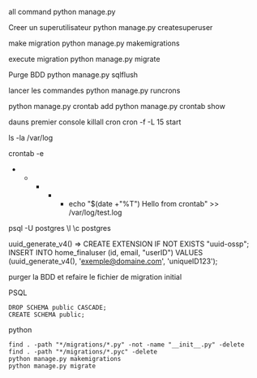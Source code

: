 all command 
python manage.py


Creer un superutilisateur
python manage.py createsuperuser

make migration 
python manage.py makemigrations

execute migration
python manage.py migrate

Purge BDD
python manage.py sqlflush


lancer les commandes 
python manage.py runcrons

python manage.py crontab add
python manage.py crontab show


dauns premier console 
killall cron
cron -f -L 15 start


ls -la /var/log

crontab -e
* * * * * echo "$(date +"%T") Hello from crontab" >> /var/log/test.log


psql -U postgres
\l 
\c postgres



uuid_generate_v4() => CREATE EXTENSION IF NOT EXISTS "uuid-ossp";
INSERT INTO home_finaluser (id,  email, "userID")
VALUES (uuid_generate_v4(), 'exemple@domaine.com', 'uniqueID123');


purger la BDD et refaire le fichier de migration initial

PSQL 
```
DROP SCHEMA public CASCADE;
CREATE SCHEMA public;
```

python 
```
find . -path "*/migrations/*.py" -not -name "__init__.py" -delete
find . -path "*/migrations/*.pyc" -delete
python manage.py makemigrations
python manage.py migrate
```